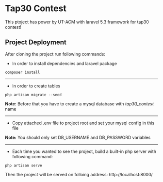 # Tap30 Contest

This ptoject has power by UT-ACM with laravel 5.3 framework for tap30 contest! 

## Project Deployment

After cloning the project run following commands:

* In order to install dependencies and laravel package
~~~
composer install
~~~~

---

* In order to create tables
~~~
php artisan migrate --seed
~~~
**Note:** Before that you have to create a mysql database with *tap30_contest* name

---

* Copy attached .env file to project root and set your mysql config in this file 

**Note:** You should only set DB_USERNAME and DB_PASSWORD variables

---

* Each time you wanted to see the project, build a built-in php server with following command:
~~~
php artisan serve
~~~
Then the project will be served on folloing address:
http://localhost:8000/
